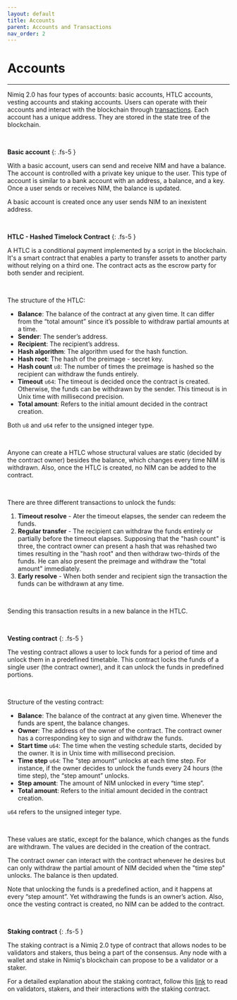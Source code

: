 ```yaml
---
layout: default
title: Accounts
parent: Accounts and Transactions
nav_order: 2
---
```


# Accounts

---

Nimiq 2.0 has four types of accounts: basic accounts, HTLC accounts, vesting accounts and staking accounts. Users can operate with their accounts and interact with the blockchain through [transactions](/albatross-doc/docs/accounts-and-transactions/transactions). Each account has a unique address. They are stored in the state tree of the blockchain.

<br/>

**Basic account**
{: .fs-5 }


With a basic account, users can send and receive NIM and have a balance. The account is controlled with a private key unique to the user. This type of account is similar to a bank account with an address, a balance, and a key. Once a user sends or receives NIM, the balance is updated.


A basic account is created once any user sends NIM to an inexistent address.

<br/>

**HTLC - Hashed Timelock Contract**
{: .fs-5 }

A HTLC is a conditional payment implemented by a script in the blockchain. It's a smart contract that enables a party to transfer assets to another party without relying on a third one. The contract acts as the escrow party for both sender and recipient.

<br/>


The structure of the HTLC:

- **Balance**: The balance of the contract at any given time. It can differ from the “total amount” since it’s possible to withdraw partial amounts at a time.
- **Sender**: The sender’s address.
- **Recipient**: The recipient’s address.
- **Hash algorithm**: The algorithm used for the hash function.
- **Hash root**: The hash of the preimage - secret key.
- **Hash count** `u8`: The number of times the preimage is hashed so the recipient can withdraw the funds entirely.
- **Timeout** `u64`: The timeout is decided once the contract is created. Otherwise, the funds can be withdrawn by the sender. This timeout is in Unix time with millisecond precision.
- **Total amount**: Refers to the initial amount decided in the contract creation.

Both `u8` and `u64` refer to the unsigned integer type.

<br/>

Anyone can create a HTLC whose structural values are static (decided by the contract owner) besides the balance, which changes every time NIM is withdrawn. Also, once the HTLC is created, no NIM can be added to the contract.

<br/>


There are three different transactions to unlock the funds:

1. **Timeout resolve** - Ater the timeout elapses, the sender can redeem the funds.
2. **Regular transfer** - The recipient can withdraw the funds entirely or partially before the timeout elapses. Supposing that the "hash count" is three, the contract owner can present a hash that was rehashed two times resulting in the "hash root" and then withdraw two-thirds of the funds. He can also present the preimage and withdraw the "total amount" immediately.
3. **Early resolve** - When both sender and recipient sign the transaction the funds can be withdrawn at any time.

<br/>

Sending this transaction results in a new balance in the HTLC.

<br/>

**Vesting contract**
{: .fs-5 }

The vesting contract allows a user to lock funds for a period of time and unlock them in a predefined timetable. This contract locks the funds of a single user (the contract owner), and it can unlock the funds in predefined portions.

<br/>

Structure of the vesting contract:

- **Balance**: The balance of the contract at any given time. Whenever the funds are spent, the balance changes.
- **Owner**: The address of the owner of the contract. The contract owner has a corresponding key to sign and withdraw the funds.
- **Start time** `u64`: The time when the vesting schedule starts, decided by the owner. It is in Unix time with millisecond precision.
- **Time step** `u64`: The “step amount” unlocks at each time step. For instance, if the owner decides to unlock the funds every 24 hours (the time step), the “step amount” unlocks.
- **Step amount**: The amount of NIM unlocked in every “time step”.
- **Total amount**: Refers to the initial amount decided in the contract creation.

`u64` refers to the unsigned integer type.

<br/>

These values are static, except for the balance, which changes as the funds are withdrawn. The values are decided in the creation of the contract.


The contract owner can interact with the contract whenever he desires but can only withdraw the partial amount of NIM decided when the "time step" unlocks. The balance is then updated.

Note that unlocking the funds is a predefined action, and it happens at every “step amount”. Yet withdrawing the funds is an owner’s action. Also, once the vesting contract is created, no NIM can be added to the contract.

<br/>

**Staking contract**
{: .fs-5 }

The staking contract is a Nimiq 2.0 type of contract that allows nodes to be validators and stakers, thus being a part of the consensus. Any node with a wallet and stake in Nimiq's blockchain can propose to be a validator or a staker.

For a detailed explanation about the staking contract, follow this [link](/docs/staking-contract/staking-contract) to read on validators, stakers, and their interactions with the staking contract.
